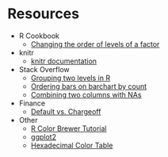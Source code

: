 # Resources

* R Cookbook
  * [Changing the order of levels of a factor](http://www.cookbook-r.com/Manipulating_data/Changing_the_order_of_levels_of_a_factor/)
* knitr
  * [knitr documentation](https://yihui.name/knitr/options)
* Stack Overflow
  * [Grouping two levels in R](https://stackoverflow.com/questions/9604001/grouping-2-levels-of-a-factor-in-r)
  * [Ordering bars on barchart by count](https://stackoverflow.com/questions/5208679/order-bars-in-ggplot2-bar-graph)
  * [Combining two columns with NAs](https://stackoverflow.com/questions/14563531/combine-column-to-remove-nas)
* Finance
  * [Default vs. Chargeoff](https://help.lendingclub.com/hc/en-us/articles/216127747-What-is-the-difference-between-a-loan-that-is-in-default-and-a-loan-that-has-been-charged-off-)
* Other
  * [R Color Brewer Tutorial](http://data.library.virginia.edu/setting-up-color-palettes-in-r/)
  * [ggplot2](http://ggplot2.tidyverse.org/reference/)
  * [Hexadecimal Color Table](http://htmlcolorcodes.com/)
